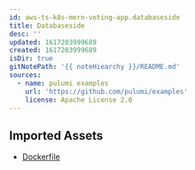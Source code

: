 ```yaml
---
id: aws-ts-k8s-mern-voting-app.databaseside
title: Databaseside
desc: ''
updated: 1617203999689
created: 1617203999689
isDir: true
gitNotePath: '{{ noteHiearchy }}/README.md'
sources:
  - name: pulumi examples
    url: 'https://github.com/pulumi/examples'
    license: Apache License 2.0
---
```

## Imported Assets

- [Dockerfile](/assets/dockerfile)

